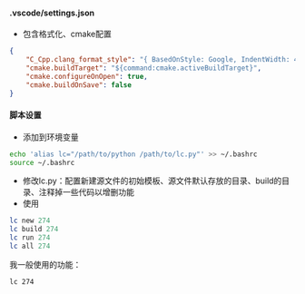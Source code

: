 

#### .vscode/settings.json
- 包含格式化、cmake配置
```json
{
    "C_Cpp.clang_format_style": "{ BasedOnStyle: Google, IndentWidth: 4}",
    "cmake.buildTarget": "${command:cmake.activeBuildTarget}",
    "cmake.configureOnOpen": true,
    "cmake.buildOnSave": false
}
```

#### 脚本设置
- 添加到环境变量
```bash
echo 'alias lc="/path/to/python /path/to/lc.py"' >> ~/.bashrc
source ~/.bashrc
```
- 修改lc.py：配置新建源文件的初始模板、源文件默认存放的目录、build的目录、注释掉一些代码以增删功能
- 使用
```perl
lc new 274
lc build 274
lc run 274
lc all 274
```

我一般使用的功能：
```
lc 274
```